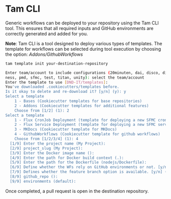 # Tam CLI

Generic workflows can be deployed to your repository using the Tam CLI tool. This ensures that all required inputs and GitHub environments are correctly generated and added for you.

**Note**: Tam CLI is a tool designed to deploy various types of templates. The template for workflows can be selected during tool execution by choosing the option: _Addons/GithubWorkflows_

```sh
tam template init your-destination-repository

Enter team/account to include configurations (20minuten, dai, disco, discovery,
ness, pmd, sfmc, test, titan, unity): select the team/account
Enter the template to use [DND-IT/templates]:
You've downloaded .cookiecutters/templates before.
Is it okay to delete and re-download it? [y/n] (y): y
Select a template
    1 - Bases (Cookiecutter templates for base repositories)
    2 - Addons (Cookiecutter templates for additional features)
    Choose from [1/2] (1): 2
Select a template
    1 - Flux CronJob Deployment (template for deploying a new SFMC cronjob)
    2 - Flux Service Deployment (template for deploying a new SFMC service)
    3 - MKDocs (Cookiecutter template for MKDocs)
    4 - GithubWorkflows (Cookiecutter template for github workflows)
    Choose from [1/2/3/4] (1): 4
  [1/9] Enter the project name (My Project):
  [2/9] project_slug (My Project):
  [3/9] Enter the Docker image name ():
  [4/9] Enter the path for Docker build context (.):
  [5/9] Enter the path for the Dockerfile (nodejs/Dockerfile):
  [6/9] Define whether the WFs rely on GitHub environments or not. [y/n] (y):
  [7/9] Defines whether the feature branch option is available. [y/n] (y):
  [8/9] github_repo ():
  [9/9] environments (default):
```

Once completed, a pull request is open in the destination repository.
